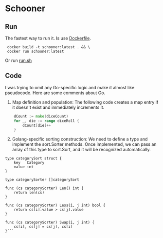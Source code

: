 # Schooner 

## Run

The fastest way to run it. Is use [Dockerfile](Dockerfile). 
```shell
 docker build -t schooner:latest . && \
 docker run schooner:latest
```

Or run [run.sh](run.sh)


## Code

I was trying to omit any Go-specific logic and make it almost like pseudocode.
Here are some comments about Go.

1. Map definition and population: The following code creates a map entry if it doesn't exist and immediately increments it.

``` go
	dCount := make(diceCount)
	for _, die := range diceRoll {
		dCount[die]++
	}
```

2. Golang-specific sorting construction: We need to define a type and implement the sort.Sorter methods. Once implemented, we can pass an array of this type to sort.Sort, and it will be recognized automatically.

```
type categorySort struct {
	key   Category
	value int
}

type categorySorter []categorySort

func (cs categorySorter) Len() int {
	return len(cs)
}

func (cs categorySorter) Less(i, j int) bool {
	return cs[i].value > cs[j].value
}

func (cs categorySorter) Swap(i, j int) {
	cs[i], cs[j] = cs[j], cs[i]
}```